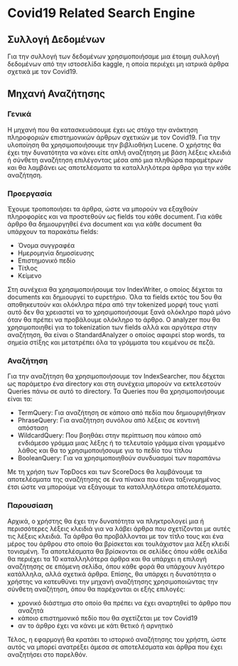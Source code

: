 # Covid19 Related Search Engine

## Συλλογή Δεδομένων

Για την συλλογή των δεδομένων χρησιμοποιήσαμε μια έτοιμη συλλογή δεδομένων από την ιστοσελίδα kaggle, η οποία περιέχει μη ιατρικά άρθρα σχετικά με τον Covid19.

## Μηχανή Αναζήτησης

### Γενικά

Η μηχανή που θα κατασκευάσουμε έχει ως στόχο την ανάκτηση πληροφοριών επιστημονικών άρθρων σχετικών με τον Covid19. Για την υλοποίηση θα χρησιμοποιήσουμε την βιβλιοθήκη Lucene. Ο χρήστης θα έχει την δυνατότητα να κάνει είτε απλή αναζήτηση με βάση λέξεις κλειδιά ή σύνθετη αναζήτηση επιλέγοντας μέσα από μια πληθώρα παραμέτρων και θα λαμβάνει ως αποτελέσματα τα καταλληλότερα άρθρα για την κάθε αναζήτηση.

### Προεργασία

Έχουμε τροποποιήσει τα άρθρα, ώστε να μπορούν να εξαχθούν πληροφορίες και να προστεθούν ως fields του κάθε document. Για κάθε άρθρο θα δημιουργηθεί ένα document και για κάθε document θα υπάρχουν τα παρακάτω fields:

- Όνομα συγγραφέα
- Ημερομηνία δημοσίευσης
- Επιστημονικό πεδίο
- Τίτλος
- Κείμενο

Στη συνέχεια θα χρησιμοποιήσουμε τον IndexWriter, ο οποίος δέχεται τα documents και δημιουργεί το ευρετήριο. Όλα τα fields εκτός του 5ου θα αποθηκευτούν και ολόκληρα πέρα από την tokenized μορφή τους γιατί αυτό δεν θα χρειαστεί να το χρησιμοποιήσουμε ξανά ολόκληρο παρά μόνο όταν θα πρέπει να προβάλουμε ολόκληρο το άρθρο. Ο analyzer που θα χρησιμοποιηθεί για το tokenization των fields αλλά και αργότερα στην αναζήτηση, θα είναι ο StandardAnalyzer ο οποίος αφαιρεί stop words, τα σημεία στίξης και μετατρέπει όλα τα γράμματα του κειμένου σε πεζά.

### Αναζήτηση

Για την αναζήτηση θα χρησιμοποιήσουμε τον IndexSearcher, που δέχεται ως παράμετρο ένα directory και στη συνέχεια μπορούν να εκτελεστούν Queries πάνω σε αυτό το directory. Τα Queries που θα χρησιμοποιήσουμε είναι τα:

- TermQuery: Για αναζήτηση σε κάποιο από πεδία που δημιουργήθηκαν
- PhraseQuery: Για αναζήτηση συνόλου από λέξεις σε κοντινή απόσταση
- WildcardQuery: Που βοηθάει στην περίπτωση που κάποιο από ενδιάμεσο γράμμα μιας λέξης ή το τελευταίο γράμμα είναι γραμμένο λάθος και θα το χρησιμοποιήσουμε για το πεδίο του τίτλου
- BooleanQuery: Για να χρησιμοποιηθούν συνδυασμοί των παραπάνω

Με τη χρήση των TopDocs και των ScoreDocs θα λαμβάνουμε τα αποτελέσματα της αναζήτησης σε ένα πίνακα που είναι ταξινομημένος έτσι ώστε να μπορούμε να εξάγουμε τα καταλληλότερα αποτελέσματα.

### Παρουσίαση

Αρχικά, ο χρήστης θα έχει την δυνατότητα να πληκτρολογεί μια ή περισσότερες λέξεις κλειδιά για να λάβει άρθρα που σχετίζονται με αυτές τις λέξεις κλειδιά. Τα άρθρα θα προβάλλονται με τον τίτλο τους και ένα μέρος του άρθρου στο οποίο θα βρίσκεται και τουλάχιστον μια λέξη κλειδί τονισμένη. Τα αποτελέσματα θα βρίσκονται σε σελίδες όπου κάθε σελίδα θα περιέχει τα 10 καταλληλότερα άρθρα και θα υπάρχει η επιλογή αναζήτησης σε επόμενη σελίδα, όπου κάθε φορά θα υπάρχουν λιγότερο κατάλληλα, αλλά σχετικά άρθρα. Επίσης, θα υπάρχει η δυνατότητα ο χρήστης να κατευθύνει την μηχανή αναζήτησης χρησιμοποιώντας την σύνθετη αναζήτηση, όπου θα παρέχονται οι εξής επιλογές:

- χρονικό διάστημα στο οποίο θα πρέπει να έχει αναρτηθεί το άρθρο που αναζητά
- κάποιο επιστημονικό πεδίο που θα σχετίζεται με τον Covid19
- αν το άρθρο έχει να κάνει με κάτι θετικό ή αρνητικό

Τέλος, η εφαρμογή θα κρατάει το ιστορικό αναζήτησης του χρήστη, ώστε αυτός να μπορεί ανατρέξει άμεσα σε αποτελέσματα και άρθρα που έχει αναζητήσει στο παρελθόν.